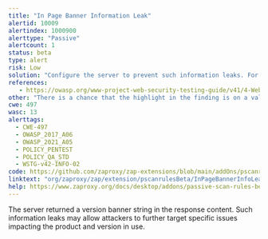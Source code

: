 ```yaml
---
title: "In Page Banner Information Leak"
alertid: 10009
alertindex: 1000900
alerttype: "Passive"
alertcount: 1
status: beta
type: alert
risk: Low
solution: "Configure the server to prevent such information leaks. For example: Under Tomcat this is done via the \"server\" directive and implementation of custom error pages. Under Apache this is done via the \"ServerSignature\" and \"ServerTokens\" directives."
references:
   - https://owasp.org/www-project-web-security-testing-guide/v41/4-Web_Application_Security_Testing/08-Testing_for_Error_Handling/
other: "There is a chance that the highlight in the finding is on a value in the headers, versus the actual matched string in the response body."
cwe: 497
wasc: 13
alerttags: 
  - CWE-497
  - OWASP_2017_A06
  - OWASP_2021_A05
  - POLICY_PENTEST
  - POLICY_QA_STD
  - WSTG-v42-INFO-02
code: https://github.com/zaproxy/zap-extensions/blob/main/addOns/pscanrulesBeta/src/main/java/org/zaproxy/zap/extension/pscanrulesBeta/InPageBannerInfoLeakScanRule.java
linktext: "org/zaproxy/zap/extension/pscanrulesBeta/InPageBannerInfoLeakScanRule.java"
help: https://www.zaproxy.org/docs/desktop/addons/passive-scan-rules-beta/#id-10009
---
```

The server returned a version banner string in the response content. Such information leaks may allow attackers to further target specific issues impacting the product and version in use.
